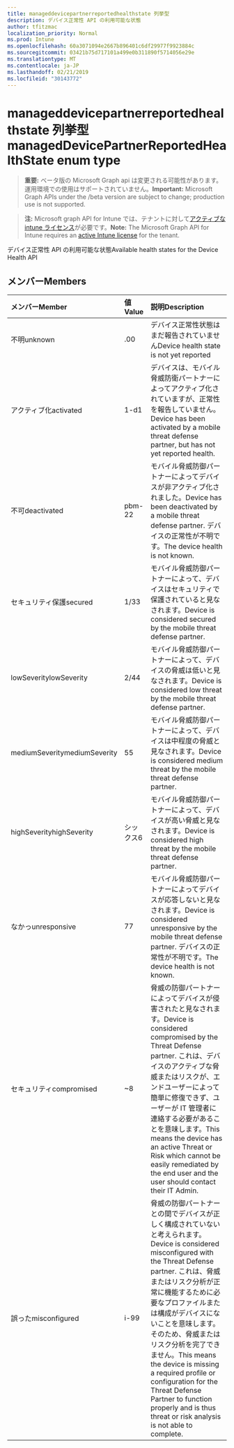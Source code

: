 ```yaml
---
title: manageddevicepartnerreportedhealthstate 列挙型
description: デバイス正常性 API の利用可能な状態
author: tfitzmac
localization_priority: Normal
ms.prod: Intune
ms.openlocfilehash: 60a3071094e2667b896401c6df29977f9923884c
ms.sourcegitcommit: 03421b75d717101a499e0b311890f5714056e29e
ms.translationtype: MT
ms.contentlocale: ja-JP
ms.lasthandoff: 02/21/2019
ms.locfileid: "30143772"
---
```

# <a name="manageddevicepartnerreportedhealthstate-enum-type"></a><span data-ttu-id="36a63-103">manageddevicepartnerreportedhealthstate 列挙型</span><span class="sxs-lookup"><span data-stu-id="36a63-103">managedDevicePartnerReportedHealthState enum type</span></span>

> <span data-ttu-id="36a63-104">**重要:** ベータ版の Microsoft Graph api は変更される可能性があります。運用環境での使用はサポートされていません。</span><span class="sxs-lookup"><span data-stu-id="36a63-104">**Important:** Microsoft Graph APIs under the /beta version are subject to change; production use is not supported.</span></span>

> <span data-ttu-id="36a63-105">**注:** Microsoft graph API for Intune では、テナントに対して[アクティブな intune ライセンス](https://go.microsoft.com/fwlink/?linkid=839381)が必要です。</span><span class="sxs-lookup"><span data-stu-id="36a63-105">**Note:** The Microsoft Graph API for Intune requires an [active Intune license](https://go.microsoft.com/fwlink/?linkid=839381) for the tenant.</span></span>

<span data-ttu-id="36a63-106">デバイス正常性 API の利用可能な状態</span><span class="sxs-lookup"><span data-stu-id="36a63-106">Available health states for the Device Health API</span></span>

## <a name="members"></a><span data-ttu-id="36a63-107">メンバー</span><span class="sxs-lookup"><span data-stu-id="36a63-107">Members</span></span>
|<span data-ttu-id="36a63-108">メンバー</span><span class="sxs-lookup"><span data-stu-id="36a63-108">Member</span></span>|<span data-ttu-id="36a63-109">値</span><span class="sxs-lookup"><span data-stu-id="36a63-109">Value</span></span>|<span data-ttu-id="36a63-110">説明</span><span class="sxs-lookup"><span data-stu-id="36a63-110">Description</span></span>|
|:---|:---|:---|
|<span data-ttu-id="36a63-111">不明</span><span class="sxs-lookup"><span data-stu-id="36a63-111">unknown</span></span>|<span data-ttu-id="36a63-112">.0</span><span class="sxs-lookup"><span data-stu-id="36a63-112">0</span></span>|<span data-ttu-id="36a63-113">デバイス正常性状態はまだ報告されていません</span><span class="sxs-lookup"><span data-stu-id="36a63-113">Device health state is not yet reported</span></span>|
|<span data-ttu-id="36a63-114">アクティブ化</span><span class="sxs-lookup"><span data-stu-id="36a63-114">activated</span></span>|<span data-ttu-id="36a63-115">1-d</span><span class="sxs-lookup"><span data-stu-id="36a63-115">1</span></span>|<span data-ttu-id="36a63-116">デバイスは、モバイル脅威防衛パートナーによってアクティブ化されていますが、正常性を報告していません。</span><span class="sxs-lookup"><span data-stu-id="36a63-116">Device has been activated by a mobile threat defense partner, but has not yet reported health.</span></span>|
|<span data-ttu-id="36a63-117">不可</span><span class="sxs-lookup"><span data-stu-id="36a63-117">deactivated</span></span>|<span data-ttu-id="36a63-118">pbm-2</span><span class="sxs-lookup"><span data-stu-id="36a63-118">2</span></span>|<span data-ttu-id="36a63-119">モバイル脅威防御パートナーによってデバイスが非アクティブ化されました。</span><span class="sxs-lookup"><span data-stu-id="36a63-119">Device has been deactivated by a mobile threat defense partner.</span></span> <span data-ttu-id="36a63-120">デバイスの正常性が不明です。</span><span class="sxs-lookup"><span data-stu-id="36a63-120">The device health is not known.</span></span>|
|<span data-ttu-id="36a63-121">セキュリティ保護</span><span class="sxs-lookup"><span data-stu-id="36a63-121">secured</span></span>|<span data-ttu-id="36a63-122">1/3</span><span class="sxs-lookup"><span data-stu-id="36a63-122">3</span></span>|<span data-ttu-id="36a63-123">モバイル脅威防御パートナーによって、デバイスはセキュリティで保護されていると見なされます。</span><span class="sxs-lookup"><span data-stu-id="36a63-123">Device is considered secured by the mobile threat defense partner.</span></span>|
|<span data-ttu-id="36a63-124">lowSeverity</span><span class="sxs-lookup"><span data-stu-id="36a63-124">lowSeverity</span></span>|<span data-ttu-id="36a63-125">2/4</span><span class="sxs-lookup"><span data-stu-id="36a63-125">4</span></span>|<span data-ttu-id="36a63-126">モバイル脅威防御パートナーによって、デバイスの脅威は低いと見なされます。</span><span class="sxs-lookup"><span data-stu-id="36a63-126">Device is considered low threat by the mobile threat defense partner.</span></span>|
|<span data-ttu-id="36a63-127">mediumSeverity</span><span class="sxs-lookup"><span data-stu-id="36a63-127">mediumSeverity</span></span>|<span data-ttu-id="36a63-128">5</span><span class="sxs-lookup"><span data-stu-id="36a63-128">5</span></span>|<span data-ttu-id="36a63-129">モバイル脅威防御パートナーによって、デバイスは中程度の脅威と見なされます。</span><span class="sxs-lookup"><span data-stu-id="36a63-129">Device is considered medium threat by the mobile threat defense partner.</span></span>|
|<span data-ttu-id="36a63-130">highSeverity</span><span class="sxs-lookup"><span data-stu-id="36a63-130">highSeverity</span></span>|<span data-ttu-id="36a63-131">シックス</span><span class="sxs-lookup"><span data-stu-id="36a63-131">6</span></span>|<span data-ttu-id="36a63-132">モバイル脅威防御パートナーによって、デバイスが高い脅威と見なされます。</span><span class="sxs-lookup"><span data-stu-id="36a63-132">Device is considered high threat by the mobile threat defense partner.</span></span>|
|<span data-ttu-id="36a63-133">なかっ</span><span class="sxs-lookup"><span data-stu-id="36a63-133">unresponsive</span></span>|<span data-ttu-id="36a63-134">7</span><span class="sxs-lookup"><span data-stu-id="36a63-134">7</span></span>|<span data-ttu-id="36a63-135">モバイル脅威防御パートナーによってデバイスが応答しないと見なされます。</span><span class="sxs-lookup"><span data-stu-id="36a63-135">Device is considered unresponsive by the mobile threat defense partner.</span></span> <span data-ttu-id="36a63-136">デバイスの正常性が不明です。</span><span class="sxs-lookup"><span data-stu-id="36a63-136">The device health is not known.</span></span>|
|<span data-ttu-id="36a63-137">セキュリティ</span><span class="sxs-lookup"><span data-stu-id="36a63-137">compromised</span></span>|<span data-ttu-id="36a63-138">~</span><span class="sxs-lookup"><span data-stu-id="36a63-138">8</span></span>|<span data-ttu-id="36a63-139">脅威の防御パートナーによってデバイスが侵害されたと見なされます。</span><span class="sxs-lookup"><span data-stu-id="36a63-139">Device is considered compromised by the Threat Defense partner.</span></span> <span data-ttu-id="36a63-140">これは、デバイスのアクティブな脅威またはリスクが、エンドユーザーによって簡単に修復できず、ユーザーが IT 管理者に連絡する必要があることを意味します。</span><span class="sxs-lookup"><span data-stu-id="36a63-140">This means the device has an active Threat or Risk which cannot be easily remediated by the end user and the user should contact their IT Admin.</span></span>|
|<span data-ttu-id="36a63-141">誤った</span><span class="sxs-lookup"><span data-stu-id="36a63-141">misconfigured</span></span>|<span data-ttu-id="36a63-142">i-9</span><span class="sxs-lookup"><span data-stu-id="36a63-142">9</span></span>|<span data-ttu-id="36a63-143">脅威の防御パートナーとの間でデバイスが正しく構成されていないと考えられます。</span><span class="sxs-lookup"><span data-stu-id="36a63-143">Device is considered misconfigured with the Threat Defense partner.</span></span> <span data-ttu-id="36a63-144">これは、脅威またはリスク分析が正常に機能するために必要なプロファイルまたは構成がデバイスにないことを意味します。そのため、脅威またはリスク分析を完了できません。</span><span class="sxs-lookup"><span data-stu-id="36a63-144">This means the device is missing a required profile or configuration for the Threat Defense Partner to function properly and is thus threat or risk analysis is not able to complete.</span></span>|




